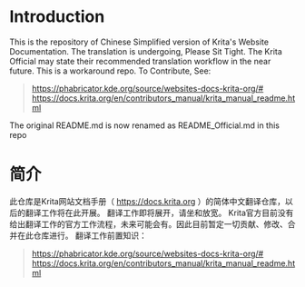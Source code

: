 # Introduction
This is the repository of Chinese Simplified version of Krita's Website Documentation.
The translation is undergoing, Please Sit Tight.
The Krita Official may state their recommended translation workflow in the near future. This is a workaround repo.
To Contribute, See:
> https://phabricator.kde.org/source/websites-docs-krita-org/#
> https://docs.krita.org/en/contributors_manual/krita_manual_readme.html 

The original README.md is now renamed as README_Official.md in this repo

# 简介
此仓库是Krita网站文档手册（ https://docs.krita.org ）的简体中文翻译仓库，以后的翻译工作将在此开展。
翻译工作即将展开，请坐和放宽。
Krita官方目前没有给出翻译工作的官方工作流程，未来可能会有。因此目前暂定一切贡献、修改、合并在此仓库进行。
翻译工作前置知识：
> https://phabricator.kde.org/source/websites-docs-krita-org/#
> https://docs.krita.org/en/contributors_manual/krita_manual_readme.html